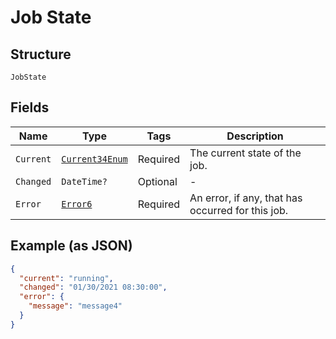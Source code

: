 
# Job State

## Structure

`JobState`

## Fields

| Name | Type | Tags | Description |
|  --- | --- | --- | --- |
| `Current` | [`Current34Enum`](../../doc/models/current-34-enum.md) | Required | The current state of the job. |
| `Changed` | `DateTime?` | Optional | - |
| `Error` | [`Error6`](../../doc/models/error-6.md) | Required | An error, if any, that has occurred for this job. |

## Example (as JSON)

```json
{
  "current": "running",
  "changed": "01/30/2021 08:30:00",
  "error": {
    "message": "message4"
  }
}
```

